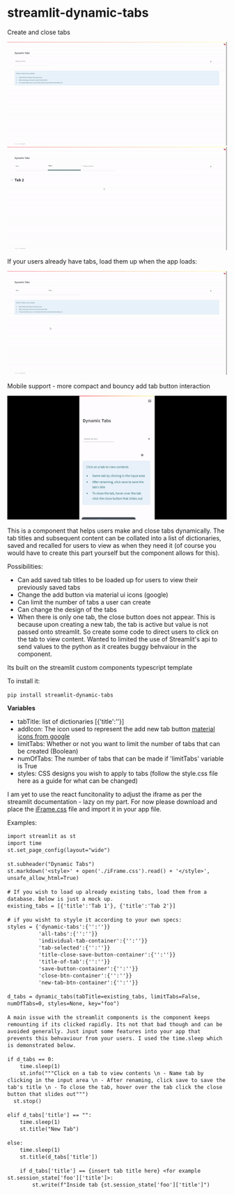 # streamlit-dynamic-tabs
Create and close tabs

![General-demonstration-pt1.gif](./videos/General-demonstration-pt1.gif)
![General-demonstration-pt2.gif](./videos/General-demonstration-pt2.gif)

If your users already have tabs, load them up when the app loads:

![Already-have-tabs-saved.gif](./videos/Already-have-tabs-saved.gif)

Mobile support - more compact and bouncy add tab button interaction

![Mobile-support.gif](./videos/Mobile-support.gif)


This is a component that helps users make and close tabs dynamically. The tab titles and subsequent content can be collated into a list of dictionaries, saved and recalled for users to view as when they need it (of course you would have to create this part yourself but the component allows for this).

Possibilities:
- Can add saved tab titles to be loaded up for users to view their previously saved tabs
- Change the add button via material ui icons (google)
- Can limit the number of tabs a user can create
- Can change the design of the tabs
- When there is only one tab, the close button does not appear. This is because upon creating a new tab, the tab is active but value is not passed onto streamlit. So create some code to direct users to click on the tab to view content. Wanted to limited the use of Streamlit's api to send values to the python as it creates buggy behvaiour in the component. 

Its built on the streamlit custom components typescript template

To install it:

`pip install streamlit-dynamic-tabs`

**Variables**

- tabTitle: list of dictionaries [{'title':''}]
- addIcon: The icon used to represent the add new tab button [material icons from google](https://fonts.google.com/icons)
- limitTabs: Whether or not you want to limit the number of tabs that can be created (Boolean)
- numOfTabs: The number of tabs that can be made if 'limitTabs' variable is True
- styles: CSS designs you wish to apply to tabs (follow the style.css file here as a guide for what can be changed)

I am yet to use the react funcitonality to adjust the iframe as per the streamlit documentation - lazy on my part. For now please download and place the [iFrame.css](https://github.com/Socvest/streamlit-dynamic-tabs/tree/main/dynamic_tabs) file and import it in your app file. 

Examples:

```
import streamlit as st
import time
st.set_page_config(layout="wide")

st.subheader("Dynamic Tabs")
st.markdown('<style>' + open('./iFrame.css').read() + '</style>', unsafe_allow_html=True)

# If you wish to load up already existing tabs, load them from a database. Below is just a mock up.
existing_tabs = [{'title':'Tab 1'}, {'title':'Tab 2'}]

# if you wisht to styyle it according to your own specs:
styles = {'dynamic-tabs':{'':''}}
          'all-tabs':{'':''}}
          'individual-tab-container':{'':''}}
          'tab-selected':{'':''}}
          'title-close-save-button-container':{'':''}}
          'title-of-tab':{'':''}}
          'save-button-container':{'':''}}
          'close-btn-container':{'':''}}
          'new-tab-btn-container':{'':''}}
 
d_tabs = dynamic_tabs(tabTitle=existing_tabs, limitTabs=False, numOfTabs=0, styles=None, key="foo")

A main issue with the streamlit components is the component keeps remounting if its clicked rapidly. Its not that bad though and can be avoided generally. Just input some features into your app that prevents this behvaviour from your users. I used the time.sleep which is demonstrated below. 
     
if d_tabs == 0:
    time.sleep(1)
    st.info("""Click on a tab to view contents \n - Name tab by clicking in the input area \n - After renaming, click save to save the tab's title \n - To close the tab, hover over the tab click the close button that slides out""")
  st.stop()
    
elif d_tabs['title'] == "":
    time.sleep(1)
    st.title("New Tab")

else:
    time.sleep(1)
    st.title(d_tabs['title'])
    
    if d_tabs['title'] == {insert tab title here} <for example st.session_state['foo']['title']>:
        st.write(f"Inside tab {st.session_state['foo']['title']")
     
```


